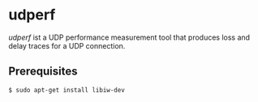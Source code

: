 udperf
======

*udperf* ist a UDP performance measurement tool that produces loss and delay traces for a UDP connection.

Prerequisites
-------------

    $ sudo apt-get install libiw-dev
